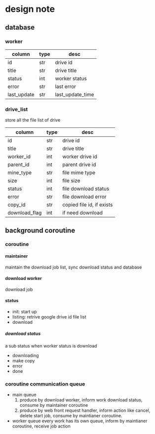 # design note

## database

### worker

| column  | type  | desc |
|---|---|---|
| id  | str  |  drive id |
| title | str | drive title |
| status | int | worker status |
| error | str | last error |
| last_update | str | last_update_time |


### drive_list

store all the file list of drive

| column  | type  | desc |
|---|---|---|
| id  | str  |  drive id |
| title | str | drive title |
| worker_id | int | worker drive id |
| parent_id | int | parent drive id |
| mine_type | str | file mime type |
| size | int | file size |
| status | int | file download status |
| error | str | file download error |
| copy_id | str | copied file id, if exists |
| download_flag | int | if need download |



## background coroutine

### coroutine

#### maintainer
  maintain the download job list, sync download status and database
  
#### download worker

  download job

#### status

* init: start up
* listing: retrive google drive id file list
* download

##### download status

a sub status when worker status is download

* downloading
* make copy
* error
* done
  
### coroutine communication queue

* main queue
  1. produce by download worker, inform work download status, consume by maintainer coroutine
  2. produce by web front request handler, inform action like cancel, delete start job, consume by maintianer coroutine.
* worker queue
  every work has its own queue, inform by maintianer coroutine, receive job action
  
  
